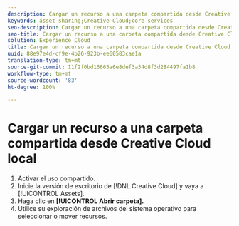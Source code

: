 ```yaml
---
description: Cargar un recurso a una carpeta compartida desde Creative Cloud local.
keywords: asset sharing;Creative Cloud;core services
seo-description: Cargar un recurso a una carpeta compartida desde Creative Cloud local.
seo-title: Cargar un recurso a una carpeta compartida desde Creative Cloud local
solution: Experience Cloud
title: Cargar un recurso a una carpeta compartida desde Creative Cloud local
uuid: 88e97e4d-cf9e-4b26-923b-ee60583cae1a
translation-type: tm+mt
source-git-commit: 11f2f0bd16665a6e8def3a34d8f3d284497fa1b8
workflow-type: tm+mt
source-wordcount: '83'
ht-degree: 100%

---
```



# Cargar un recurso a una carpeta compartida desde Creative Cloud local

1. Activar el uso compartido.
1. Inicie la versión de escritorio de [!DNL Creative Cloud] y vaya a [!UICONTROL Assets].
1. Haga clic en **[!UICONTROL Abrir carpeta].**
1. Utilice su exploración de archivos del sistema operativo para seleccionar o mover recursos.
